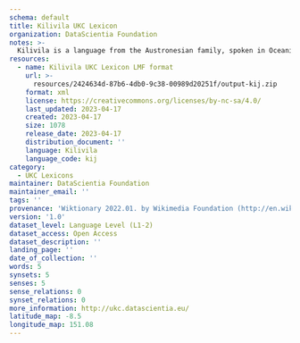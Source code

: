 ```yaml
---
schema: default
title: Kilivila UKC Lexicon
organization: DataScientia Foundation
notes: >-
  Kilivila is a language from the Austronesian family, spoken in Oceania. The UKC Lexicon of Kilivila is represented as a lexico-semantic network. It consists of words, word senses, synsets, as well as sense-level and synset-level relationships.
resources:
  - name: Kilivila UKC Lexicon LMF format
    url: >-
      resources/2424634d-87b6-4db0-9c38-00989d20251f/output-kij.zip
    format: xml
    license: https://creativecommons.org/licenses/by-nc-sa/4.0/
    last_updated: 2023-04-17
    created: 2023-04-17
    size: 1078
    release_date: 2023-04-17
    distribution_document: ''
    language: Kilivila
    language_code: kij
category:
  - UKC Lexicons
maintainer: DataScientia Foundation
maintainer_email: ''
tags: ''
provenance: 'Wiktionary 2022.01. by Wikimedia Foundation (http://en.wiktionary.org); Princeton WordNet 2.1 by Princeton University (https://wordnet.princeton.edu)'
version: '1.0'
dataset_level: Language Level (L1-2)
dataset_access: Open Access
dataset_description: ''
landing_page: ''
date_of_collection: ''
words: 5
synsets: 5
senses: 5
sense_relations: 0
synset_relations: 0
more_information: http://ukc.datascientia.eu/
latitude_map: -8.5
longitude_map: 151.08
---
```

